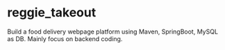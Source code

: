 # reggie_takeout

Build a food delivery webpage platform using Maven, SpringBoot, MySQL as DB.
Mainly focus on backend coding.
